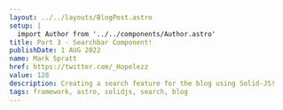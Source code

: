 ```yaml
---
layout: ../../layouts/BlogPost.astro
setup: |
  import Author from '../../components/Author.astro'
title: Part 3 - Searchbar Component!
publishDate: 1 AUG 2022
name: Mark Spratt
href: https://twitter.com/_Hopelezz
value: 128
description: Creating a search feature for the blog using Solid-JS!
tags: framework, astro, solidjs, search, blog
---
```

